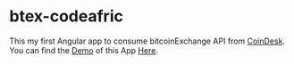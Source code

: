 # btex-codeafric


This my first  Angular app to consume bitcoinExchange API from [CoinDesk](https://www.coindesk.com/api/).
You can find the [Demo](https://john-btex.herokuapp.com/) of this App [Here](https://john-btex.herokuapp.com/).

